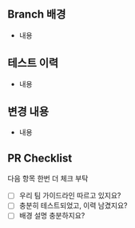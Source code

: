 ## Branch 배경
- 내용

## 테스트 이력
- 내용

## 변경 내용
- 내용

## PR Checklist
다음 항목 한번 더 체크 부탁

- [ ] 우리 팀 가이드라인 따르고 있지요?
- [ ] 충분히 테스트되었고, 이력 남겼지요?
- [ ] 배경 설명 충분하지요?
